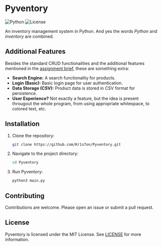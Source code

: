 # Pyventory
![Python](https://img.shields.io/badge/python-v3.1-blue.svg)
![License](https://img.shields.io/badge/license-MIT-white.svg)

An inventory management system in Python. And yes the words *Python* and *inventory* are combined.

## Additional Features

Besides the standard CRUD functionalities and the additional features mentioned in the [assignment brief](AssignmentBrief.pdf), these are something extra:

- **Search Engine:** A search functionality for products.
- **Login (Basic):** Basic login page for user authentication.
- **Data Storage (CSV):** Product data is stored in CSV format for persistence.
- **User Experience?** Not exactly a feature, but the idea is present througout the whole program, from using appropriate whitespace, to colored text, etc.

## Installation

1. Clone the repository:

    ```bash
    git clone https://github.com/Kr1s7on/Pyventory.git
    ```

2. Navigate to the project directory:

    ```bash
    cd Pyventory
    ```

3. Run Pyventory:

    ```bash
    python3 main.py
    ```

## Contributing

Contributions are welcome. Please open an issue or submit a pull request.

## License

Pyventory is licensed under the MIT License. See [LICENSE](LICENSE) for more information.